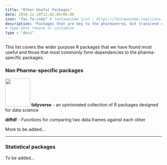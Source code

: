 ```yaml
---
title: "Other Useful Packages"
date: 2018-12-28T11:02:05+06:00
icon: "fas fa-code" # fontawesome icon : https://fontawesome.com/icons
description: "Packages that are key to the pharmaverse, but transcend e2e clinical reporting."
# type dont remove or customize
type : "docs"
---
```


This list covers the wider purpose R packages that we have found most useful and those that most commonly form dependencies to the pharma-specific packages.

### Non Pharma-specific packages

<img width="80" height="90" src="https://user-images.githubusercontent.com/82581364/133089154-88763b10-8052-42fa-a65d-e6edcda5d858.png"> **tidyverse** - an opinionated collection of R packages designed for data science 

**diffdf** - Functions for comparing two data.frames against each other

More to be added...

<hr>

### Statistical packages

To be added...

